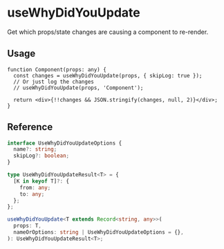 # useWhyDidYouUpdate

Get which props/state changes are causing a component to re-render.

## Usage

```tsx
function Component(props: any) {
  const changes = useWhyDidYouUpdate(props, { skipLog: true });
  // Or just log the changes
  // useWhyDidYouUpdate(props, 'Component');

  return <div>{!!changes && JSON.stringify(changes, null, 2)}</div>;
}
```

## Reference

```typescript
interface UseWhyDidYouUpdateOptions {
  name?: string;
  skipLog?: boolean;
}

type UseWhyDidYouUpdateResult<T> = {
  [K in keyof T]?: {
    from: any;
    to: any;
  };
};

useWhyDidYouUpdate<T extends Record<string, any>>(
  props: T,
  nameOrOptions: string | UseWhyDidYouUpdateOptions = {},
): UseWhyDidYouUpdateResult<T>;
```
